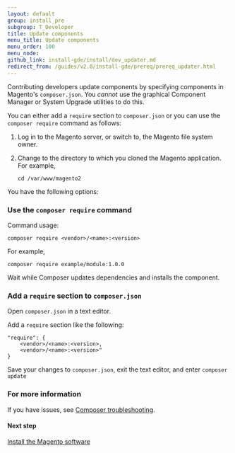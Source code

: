 ```yaml
---
layout: default
group: install_pre
subgroup: T_Developer
title: Update components
menu_title: Update components
menu_order: 100
menu_node: 
github_link: install-gde/install/dev_updater.md
redirect_from: /guides/v2.0/install-gde/prereq/prereq_updater.html
---
```


Contributing developers update components by specifying components in Magento's `composer.json`. You *cannot* use the graphical Component Manager or System Upgrade utilities to do this.

You can either add a `require` section to `composer.json` or you can use the `composer require` command as follows:

1.	Log in to the Magento server, or switch to, the Magento file system owner.
2.	Change to the directory to which you cloned the Magento application. For example,

		cd /var/www/magento2

You have the following options:

### Use the `composer require` command
Command usage:

	composer require <vendor>/<name>:<version>

For example,

	composer require example/module:1.0.0

Wait while Composer updates dependencies and installs the component.

### Add a `require` section to `composer.json`
Open `composer.json` in a text editor.

Add a `require` section like the following:

	"require": {
        <vendor>/<name>:<version>,
        <vendor>/<name>:<version>"
    }

Save your changes to `composer.json`, exit the text editor, and enter `composer update`

### For more information
If you have issues, see <a href="https://getcomposer.org/doc/articles/troubleshooting.md" target="_blank">Composer troubleshooting</a>.

#### Next step
<a href="{{ site.gdeurl }}continue-to-install.html">Install the Magento software</a>
